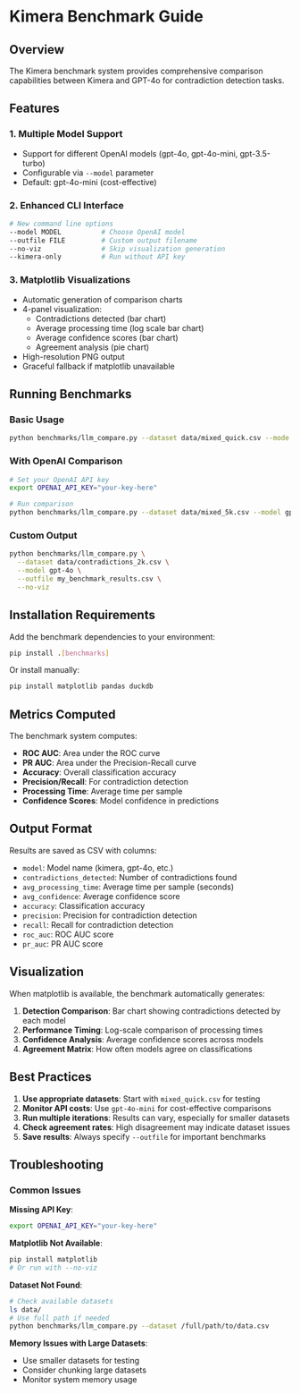 # Kimera Benchmark Guide

## Overview
The Kimera benchmark system provides comprehensive comparison capabilities between Kimera and GPT-4o for contradiction detection tasks.

## Features

### 1. **Multiple Model Support**
- Support for different OpenAI models (gpt-4o, gpt-4o-mini, gpt-3.5-turbo)
- Configurable via `--model` parameter
- Default: gpt-4o-mini (cost-effective)

### 2. **Enhanced CLI Interface**
```bash
# New command line options
--model MODEL          # Choose OpenAI model
--outfile FILE         # Custom output filename  
--no-viz               # Skip visualization generation
--kimera-only          # Run without API key
```

### 3. **Matplotlib Visualizations**
- Automatic generation of comparison charts
- 4-panel visualization:
  - Contradictions detected (bar chart)
  - Average processing time (log scale bar chart)
  - Average confidence scores (bar chart)
  - Agreement analysis (pie chart)
- High-resolution PNG output
- Graceful fallback if matplotlib unavailable

## Running Benchmarks

### Basic Usage
```bash
python benchmarks/llm_compare.py --dataset data/mixed_quick.csv --mode kimera_only
```

### With OpenAI Comparison
```bash
# Set your OpenAI API key
export OPENAI_API_KEY="your-key-here"

# Run comparison
python benchmarks/llm_compare.py --dataset data/mixed_5k.csv --model gpt-4o-mini
```

### Custom Output
```bash
python benchmarks/llm_compare.py \
  --dataset data/contradictions_2k.csv \
  --model gpt-4o \
  --outfile my_benchmark_results.csv \
  --no-viz
```

## Installation Requirements

Add the benchmark dependencies to your environment:

```bash
pip install .[benchmarks]
```

Or install manually:
```bash
pip install matplotlib pandas duckdb
```

## Metrics Computed

The benchmark system computes:

- **ROC AUC**: Area under the ROC curve
- **PR AUC**: Area under the Precision-Recall curve  
- **Accuracy**: Overall classification accuracy
- **Precision/Recall**: For contradiction detection
- **Processing Time**: Average time per sample
- **Confidence Scores**: Model confidence in predictions

## Output Format

Results are saved as CSV with columns:
- `model`: Model name (kimera, gpt-4o, etc.)
- `contradictions_detected`: Number of contradictions found
- `avg_processing_time`: Average time per sample (seconds)
- `avg_confidence`: Average confidence score
- `accuracy`: Classification accuracy
- `precision`: Precision for contradiction detection
- `recall`: Recall for contradiction detection
- `roc_auc`: ROC AUC score
- `pr_auc`: PR AUC score

## Visualization

When matplotlib is available, the benchmark automatically generates:

1. **Detection Comparison**: Bar chart showing contradictions detected by each model
2. **Performance Timing**: Log-scale comparison of processing times
3. **Confidence Analysis**: Average confidence scores across models
4. **Agreement Matrix**: How often models agree on classifications

## Best Practices

1. **Use appropriate datasets**: Start with `mixed_quick.csv` for testing
2. **Monitor API costs**: Use `gpt-4o-mini` for cost-effective comparisons
3. **Run multiple iterations**: Results can vary, especially for smaller datasets
4. **Check agreement rates**: High disagreement may indicate dataset issues
5. **Save results**: Always specify `--outfile` for important benchmarks

## Troubleshooting

### Common Issues

**Missing API Key**:
```bash
export OPENAI_API_KEY="your-key-here"
```

**Matplotlib Not Available**:
```bash
pip install matplotlib
# Or run with --no-viz
```

**Dataset Not Found**:
```bash
# Check available datasets
ls data/
# Use full path if needed
python benchmarks/llm_compare.py --dataset /full/path/to/data.csv
```

**Memory Issues with Large Datasets**:
- Use smaller datasets for testing
- Consider chunking large datasets
- Monitor system memory usage